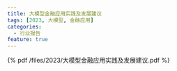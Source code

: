 ```yaml
---
title: 大模型金融应用实践及发展建议
tags: [2023, 大模型, 金融应用]
categories:
  - 行业报告
feature: true
---
```


{% pdf /files/2023/大模型金融应用实践及发展建议.pdf %}